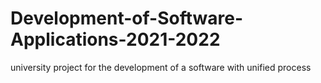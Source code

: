 # Development-of-Software-Applications-2021-2022

university project for the development of a software with unified process
